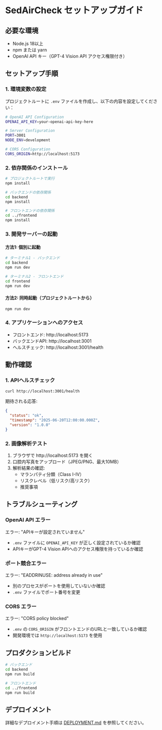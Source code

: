 # SedAirCheck セットアップガイド

## 必要な環境

- Node.js 18以上
- npm または yarn
- OpenAI API キー（GPT-4 Vision API アクセス権限付き）

## セットアップ手順

### 1. 環境変数の設定

プロジェクトルートに `.env` ファイルを作成し、以下の内容を設定してください：

```bash
# OpenAI API Configuration
OPENAI_API_KEY=your-openai-api-key-here

# Server Configuration
PORT=3001
NODE_ENV=development

# CORS Configuration
CORS_ORIGIN=http://localhost:5173
```

### 2. 依存関係のインストール

```bash
# プロジェクトルートで実行
npm install

# バックエンドの依存関係
cd backend
npm install

# フロントエンドの依存関係
cd ../frontend
npm install
```

### 3. 開発サーバーの起動

#### 方法1: 個別に起動

```bash
# ターミナル1 - バックエンド
cd backend
npm run dev

# ターミナル2 - フロントエンド
cd frontend
npm run dev
```

#### 方法2: 同時起動（プロジェクトルートから）

```bash
npm run dev
```

### 4. アプリケーションへのアクセス

- フロントエンド: http://localhost:5173
- バックエンドAPI: http://localhost:3001
- ヘルスチェック: http://localhost:3001/health

## 動作確認

### 1. APIヘルスチェック

```bash
curl http://localhost:3001/health
```

期待される応答:
```json
{
  "status": "ok",
  "timestamp": "2025-06-20T12:00:00.000Z",
  "version": "1.0.0"
}
```

### 2. 画像解析テスト

1. ブラウザで http://localhost:5173 を開く
2. 口腔内写真をアップロード（JPEG/PNG、最大10MB）
3. 解析結果の確認:
   - マランパティ分類（Class I-IV）
   - リスクレベル（低リスク/高リスク）
   - 推奨事項

## トラブルシューティング

### OpenAI API エラー

エラー: "APIキーが設定されていません"
- `.env` ファイルに `OPENAI_API_KEY` が正しく設定されているか確認
- APIキーがGPT-4 Vision APIへのアクセス権限を持っているか確認

### ポート競合エラー

エラー: "EADDRINUSE: address already in use"
- 別のプロセスがポートを使用していないか確認
- `.env` ファイルでポート番号を変更

### CORS エラー

エラー: "CORS policy blocked"
- `.env` の `CORS_ORIGIN` がフロントエンドのURLと一致しているか確認
- 開発環境では `http://localhost:5173` を使用

## プロダクションビルド

```bash
# バックエンド
cd backend
npm run build

# フロントエンド
cd ../frontend
npm run build
```

## デプロイメント

詳細なデプロイメント手順は [DEPLOYMENT.md](./DEPLOYMENT.md) を参照してください。